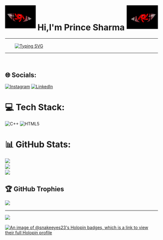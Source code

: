 <p><img align="left" src="lefts.gif"
    width="20%" style="display:inline;">
<img align="right" src="rights.gif"
    width="20.5%" style="display:inline;">
<br>
</p>
<p align="center">
<h1 align="center">Hi,I'm Prince Sharma</h1>
</p>

<p align="center">
<hr> &emsp;&emsp;
<a  href="https://git.io/typing-svg"><img align="center" src="https://readme-typing-svg.herokuapp.com?font=Fira+Code&weight=200&duration=1000&color=C0188A&vCenter=true&multiline=true&random=false&width=800&height=150&lines=%F0%9F%8C%9FI'm+Web+Developer.;I'm+currently+working+on+phishing+url+detection+🐟.;I'm+looking+to+collaborate+on+exciting+projects.%F0%9F%A4%A9;I'm+currently+learning+Flutter.%F0%9F%98%8E+%E2%9C%A8" alt="Typing SVG" /></a></p>
<hr>
<br>

## 🌐 Socials:
[![Instagram](https://img.shields.io/badge/Instagram-%23E4405F.svg?logo=Instagram&logoColor=white)](https://instagram.com/prince_sharma_.23) [![LinkedIn](https://img.shields.io/badge/LinkedIn-%230077B5.svg?logo=linkedin&logoColor=white)](https://linkedin.com/in/https://www.linkedin.com/feed/) 

# 💻 Tech Stack:
![C++](https://img.shields.io/badge/c++-%2300599C.svg?style=for-the-badge&logo=c%2B%2B&logoColor=white) ![HTML5](https://img.shields.io/badge/html5-%23E34F26.svg?style=for-the-badge&logo=html5&logoColor=white)
# 📊 GitHub Stats:
![](https://github-readme-stats.vercel.app/api?username=SnakeEyes23&theme=radical&hide_border=false&include_all_commits=false&count_private=false)<br/>
![](https://github-readme-streak-stats.herokuapp.com/?user=SnakeEyes23&theme=radical&hide_border=false)<br/>
![](https://github-readme-stats.vercel.app/api/top-langs/?username=SnakeEyes23&theme=radical&hide_border=false&include_all_commits=false&count_private=false&layout=compact)

## 🏆 GitHub Trophies
![](https://github-profile-trophy.vercel.app/?username=SnakeEyes23&theme=radical&no-frame=false&no-bg=true&margin-w=4)

---
[![](https://visitcount.itsvg.in/api?id=SnakeEyes23&icon=0&color=0)](https://visitcount.itsvg.in)

<!-- Proudly created with GPRM ( https://gprm.itsvg.in ) -->
[![An image of @snakeeyes23's Holopin badges, which is a link to view their full Holopin profile](https://holopin.me/snakeeyes23)](https://holopin.io/@snakeeyes23)
